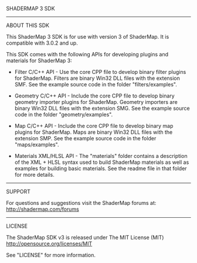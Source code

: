 SHADERMAP 3 SDK

-----------

ABOUT THIS SDK

This ShaderMap 3 SDK is for use with version 3 of ShaderMap. It is compatible 
with 3.0.2 and up. 

This SDK comes with the following APIs for developing plugins and materials for 
ShaderMap 3:

* Filter C/C++ API - Use the core CPP file to develop binary filter plugins for 
ShaderMap. Filters are binary Win32 DLL files with the extension SMF. See the 
example source code in the folder "filters/examples". 

* Geometry C/C++ API - Include the core CPP file to develop binary geometry importer
plugins for ShaderMap. Geometry importers are binary Win32 DLL files with the
extension SMG. See the example source code in the folder "geometry/examples". 

* Map C/C++ API - Include the core CPP file to develop binary map plugins for
ShaderMap. Maps are binary Win32 DLL files with the extension SMP. See the 
example source code in the folder "maps/examples". 

* Materials XML/HLSL API - The "materials" folder contains a description of the 
XML + HLSL syntax used to build ShaderMap materials as well as examples for 
building basic materials. See the readme file in that folder for more details.

-----------

SUPPORT

For questions and suggestions visit the ShaderMap forums at:
http://shadermap.com/forums

-----------

LICENSE

The ShaderMap SDK v3 is released under The MIT License (MIT)
http://opensource.org/licenses/MIT

See "LICENSE" for more information.
